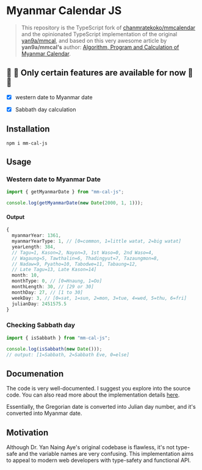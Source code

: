 # Myanmar Calendar JS

> This repository is the TypeScript fork of [chanmratekoko/mmcalendar](https://github.com/chanmratekoko/mmcalendar) and the opinionated TypeScript implementation of the original [yan9a/mmcal](https://github.com/yan9a/mmcal), and based on this very awesome article by **yan9a/mmcal's** author: [Algorithm, Program and Calculation of Myanmar Calendar](https://cool-emerald.blogspot.com/2013/06/algorithm-program-and-calculation-of.html).

##  🚧 🚧 Only certain features are available for now 🚧 🚧
- [x] western date to Myanmar date

- [x] Sabbath day calculation


## Installation

```shell
npm i mm-cal-js
```

## Usage

### Western date to Myanmar Date

```ts
import { getMyanmarDate } from "mm-cal-js";

console.log(getMyanmarDate(new Date(2000, 1, 1)));
```

#### Output

```ts
{
  myanmarYear: 1361,
  myanmarYearType: 1, // [0=common, 1=little watat, 2=big watat]
  yearLength: 384,
  // Tagu=1, Kason=2, Nayon=3, 1st Waso=0, 2nd Waso=4,
  // Wagaung=5, Tawthalin=6, Thadingyut=7, Tazaungmon=8,
  // Nadaw=9, Pyatho=10, Tabodwe=11, Tabaung=12,
  // Late Tagu=13, Late Kason=14]
  month: 10,
  monthType: 0, // [0=Hnaung, 1=Oo]
  monthLength: 30, // [29 or 30]
  monthDay: 27, // [1 to 30]
  weekDay: 3, // [0=sat, 1=sun, 2=mon, 3=tue, 4=wed, 5=thu, 6=fri]
  julianDay: 2451575.5
}
```

### Checking Sabbath day

```ts
import { isSabbath } from "mm-cal-js";

console.log(isSabbath(new Date()));
// output: [1=Sabbath, 2=Sabbath Eve, 0=else]
```

## Documenation
The code is very well-documented. I suggest you explore into the source code. You can also read more about the implementation details [here](https://cool-emerald.blogspot.com/2013/06/algorithm-program-and-calculation-of.html).

Essentially, the Gregorian date is converted into Julian day number, and it's converted into Myanmar date.


## Motivation

Although Dr. Yan Naing Aye's original codebase is flawless, it's not type-safe and the variable names are very confusing. This implementation aims to appeal to modern web developers with type-safety and functional API.
